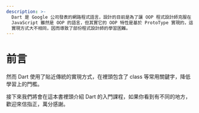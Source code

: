```yaml
---
description: >-
  Dart 是 Google 公司發表的網路程式語言，設計的目前是為了讓 OOP 程式設計師克服在 JavaScript 裡面複雜的語言特性。眾所周知，
  JavaScript 雖然是 OOP 的語言，但其實它的 OOP 特性是基於 ProtoType 實現的，這和傳統的 OOP
  實現方式大不相同，因而導致了部份程式設計師的學習困難。
---
```


# 前言

然而 Dart 使用了貼近傳統的實現方式，在裡頭包含了 class 等常用關鍵字，降低學習上的門檻。

接下來我們將會在這本書裡頭介紹 Dart 的入門課程，如果你看到有不同的地方，歡迎來信指正，萬分感謝。

